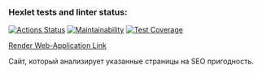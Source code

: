 ### Hexlet tests and linter status:
[![Actions Status](https://github.com/Eredar212/java-project-72/actions/workflows/hexlet-check.yml/badge.svg)](https://github.com/Eredar212/java-project-72/actions)
[![Maintainability](https://api.codeclimate.com/v1/badges/02613352d71c7ad416e3/maintainability)](https://codeclimate.com/github/Eredar212/java-project-72/maintainability)
[![Test Coverage](https://api.codeclimate.com/v1/badges/02613352d71c7ad416e3/test_coverage)](https://codeclimate.com/github/Eredar212/java-project-72/test_coverage)

[Render Web-Application Link](https://project72-ohlv.onrender.com)

Cайт, который анализирует указанные страницы на SEO пригодность.
